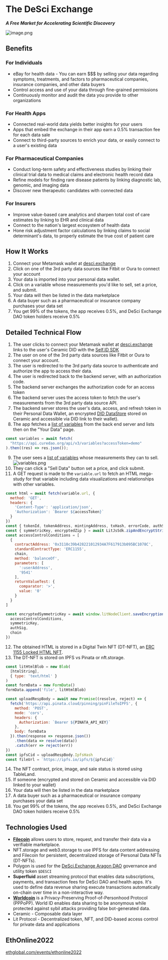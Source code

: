# The DeSci Exchange

***A Free Market for Accelerating Scientific Discovery***

![image.png](assets/desci-exchange-screenshot.png)

## Benefits

### For Individuals

- eBay for health data - You can earn \$\$\$ by selling your data regarding symptoms, treatments, and factors
  to pharmaceutical companies, insurance companies, and other data buyers
- Control access and use of your data through fine-grained permissions
- Continuously monitor and audit the data you provide to other organizations

### For Health Apps

- Connected real-world data yields better insights for your users
- Apps that embed the exchange in their app earn a 0.5% transaction fee for each data sale
- Connect to third-party sources to enrich your data, or easily connect to a user's existing data

### For Pharmaceutical Companies

- Conduct long-term safety and effectiveness studies by linking their clinical trial data to medical claims and electronic health record data
- Refine models for finding rare disease patients by linking diagnostic lab, genomic, and imaging data
- Discover new therapeutic candidates with connected data

### For Insurers

- Improve value-based care analytics and sharpen total cost of care estimates by linking to EHR and clinical data
- Connect to the nation's largest ecosystem of health data
- Hone risk adjustment factor calculations by linking claims to social determinant's data, to properly estimate the true cost of patient care

## How It Works

1. Connect your Metamask wallet at [desci.exchange](https://desci.exchange)
2. Click on one of the 3rd party data sources like Fitbit or Oura to connect your account
3. Your data is imported into your personal data wallet.
4. Click on a variable whose measurements you'd like to sell, set a price, and submit.
5. Your data will then be listed in the data marketplace
6. A data buyer such as a pharmaceutical or insurance company purchases your data set
7. You get 99% of the tokens, the app receives 0.5%, and DeSci Exchange DAO token holders receive 0.5%

## Detailed Technical Flow

1. The user clicks to connect your Metamask wallet at [desci.exchange](https://desci.exchange) links to the user's
   Ceramic DID with the [Self.ID SDK](https://developers.ceramic.network/reference/self-id/)
2. The user on one of the 3rd party data sources like Fitbit or Oura to connect your account.
3. The user is redirected to the 3rd party data source to authenticate and authorize the app to access their data.
4. The user is redirected back to the backend server, with an authorization code.
5. The backend server exchanges the authorization code for an access token
6. The backend server uses the access token to fetch the user's measurements from the 3rd party data source API.
7. The backend server stores the user's data, access, and refresh token in their Personal Data Wallet, an encrypted
   [DID DataStore](https://developers.ceramic.network/tools/glaze/did-datastore/) stored on Ceramic and accessible via DID link to their wallet).
8. The app fetches a [list of variables](https://api.curedao.org/api/v3/variables?accessToken=demo) from the back end
   server and lists then on the "Your Data" page.

```javascript
const variables = await fetch(
  "https://api.curedao.org/api/v3/variables?accessToken=demo"
).then((res) => res.json());
```

9. The user sees a [list of variables](https://api.curedao.org/api/v3/variables?accessToken=demo) whose measurements they can to sell. 
   ![variables.png](variables.png)
10. They can click a "Sell Data" button set a price, and click submit.
11. A GET request is made to the `variable.url` to fetch an HTML mega-study for that variable including data
    visualizations and relationships with other variables.

```javascript
const html = await fetch(variable.url, {
  method: 'GET',
  headers: {
    'Content-Type': 'application/json',
    'Authorization': `Bearer ${accessToken}`
  }
})
const { tokenId, tokenAddress, mintingAddress, txHash, errorCode, authSig } = await LitJsSdk.mintLIT({ chain, quantity })
const { symmetricKey, encryptedZip } = await LitJsSdk.zipAndEncryptString(lockedFileMediaGridHtml)
const accessControlConditions = [
  {
    contractAddress: '0x3110c39b428221012934A7F617913b095BC1078C',
    standardContractType: 'ERC1155',
    chain,
    method: 'balanceOf',
    parameters: [
      ':userAddress',
      '9541'
    ],
    returnValueTest: {
      comparator: '>',
      value: '0'
    }
  }
]

const encryptedSymmetricKey = await window.litNodeClient.saveEncryptionKey({
  accessControlConditions,
  symmetricKey,
  authSig,
  chain
})
```

12. The obtained HTML is stored in a Digital Twin NFT (DT-NFT), an [ERC 1155 Locked HTML NFT](https://developer.litprotocol.com/ToolsAndExamples/SDKExamples/HTMLNfts).
13. The DT-NFT is stored on IPFS vs Pinata or nft.storage.

```javascript
const litHtmlBlob = new Blob(
  [htmlString],
  { type: 'text/html' }
)
const formData = new FormData()
formData.append('file', litHtmlBlob)

const uploadRespBody = await new Promise((resolve, reject) => {
  fetch('https://api.pinata.cloud/pinning/pinFileToIPFS', {
    method: 'POST',
    mode: 'cors',
    headers: {
      Authorization: `Bearer ${PINATA_API_KEY}`
    },
    body: formData
  }).then(response => response.json())
    .then(data => resolve(data))
    .catch(err => reject(err))
})
const ipfsCid = uploadRespBody.IpfsHash
const fileUrl = `https://ipfs.io/ipfs/${ipfsCid}`
```

14. The NFT contract, price, image, and sale status is stored using TableLand.
16. If someone (encrypted and stored on Ceramic and accessible via DID linked to your wallet)
17. Your data will then be listed in the data marketplace
18. A data buyer such as a pharmaceutical or insurance company purchases your data set
19. You get 99% of the tokens, the app receives 0.5%, and DeSci Exchange DAO token holders receive 0.5%


## Technologies Used

- [**Filecoin**](https://filecoin.io/) allows users to store, request, and transfer their data via a verifiable marketplace.
- NFT.storage and web3.storage to use IPFS for data content addressing and Filecoin for persistent, decentralized
  storage of Personal Data NFTs (DT-NFTs).
- Polygon is used for the [DeSci.Exchange Aragon DAO](https://client.aragon.org/#/desci/) governance and utility token `$DESCI`
- **Superfluid** asset streaming protocol that enables data subscriptions, payments, and transaction fees for DeSci DAO and health apps. It's used to define data revenue sharing execute transactions automatically on-chain over time in a non-interactive way.
- **[Worldcoin](https://worldcoin.notion.site/Worldcoin-ETHOnline-71c88760a85a49eb9fc383c8cdc241eb)** is a Privacy-Preserving Proof-of-Personhood Protocol (PPPoPP). World ID enables data sharing to be anonymous while protected against sybil attacks providing false bot-generated data.
- Ceramic - Composable data layer
- Lit Protocol - Decentralized token, NFT, and DID-based access control for private data and applications

## EthOnline2022

[ethglobal.com/events/ethonline2022](https://ethglobal.com/events/ethonline2022)
